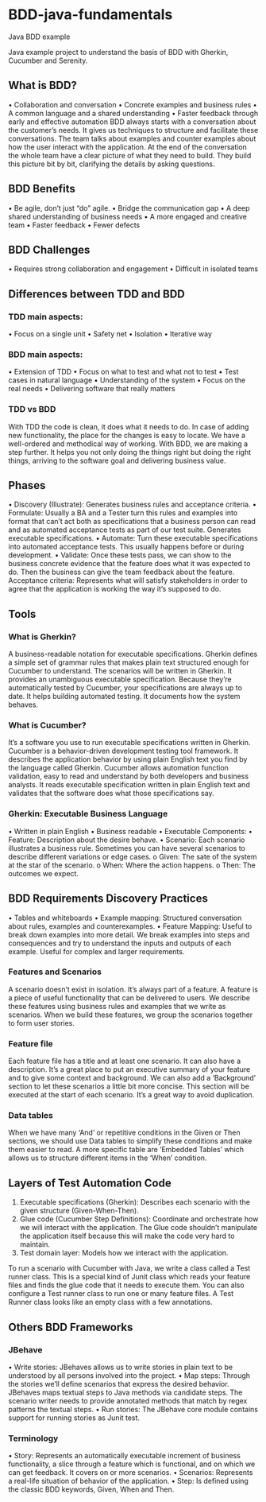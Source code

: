 # BDD-java-fundamentals
Java BDD example

Java example project to understand the basis of BDD with Gherkin, Cucumber and Serenity.

## What is BDD?
•	Collaboration and conversation
•	Concrete examples and business rules
•	A common language and a shared understanding
•	Faster feedback through early and effective automation
BDD always starts with a conversation about the customer’s needs. It gives us techniques to structure and facilitate these conversations. The team talks about examples and counter examples about how the user interact with the application. At the end of the conversation the whole team have a clear picture of what they need to build. They build this picture bit by bit, clarifying the details by asking questions. 

## BDD Benefits
•	Be agile, don’t just “do” agile.
•	Bridge the communication gap
•	A deep shared understanding of business needs
•	A more engaged and creative team
•	Faster feedback
•	Fewer defects

## BDD Challenges
•	Requires strong collaboration and engagement
•	Difficult in isolated teams

## Differences between TDD and BDD
### TDD main aspects:
•	Focus on a single unit
•	Safety net
•	Isolation 
•	Iterative way
### BDD main aspects:
•	Extension of TDD
•	Focus on what to test and what not to test
•	Test cases in natural language
•	Understanding of the system
•	Focus on the real needs
•	Delivering software that really matters

### TDD vs BDD
With TDD the code is clean, it does what it needs to do. In case of adding new functionality, the place for the changes is easy to locate. We have a well-ordered and methodical way of working. With BDD, we are making a step further. It helps you not only doing the things right but doing the right things, arriving to the software goal and delivering business value.

## Phases
•	Discovery (Illustrate): Generates business rules and acceptance criteria.
•	Formulate: Usually a BA and a Tester turn this rules and examples into format that can’t act both as specifications that a business person can read and as automated acceptance tests as part of our test suite. Generates executable specifications.
•	Automate: Turn these executable specifications into automated acceptance tests. This usually happens before or during development.
•	Validate: Once these tests pass, we can show to the business concrete evidence that the feature does what it was expected to do. Then the business can give the team feedback about the feature.
Acceptance criteria: Represents what will satisfy stakeholders in order to agree that the application is working the way it’s supposed to do. 

## Tools
### What is Gherkin?
A business-readable notation for executable specifications.
Gherkin defines a simple set of grammar rules that makes plain text structured enough for Cucumber to understand. The scenarios will be written in Gherkin. It provides an unambiguous executable specification. Because they’re automatically tested by Cucumber, your specifications are always up to date. It helps building automated testing. It documents how the system behaves.

### What is Cucumber?
It’s a software you use to run executable specifications written in Gherkin.
Cucumber is a behavior-driven development testing tool framework. It describes the application behavior by using plain English text you find by the language called Gherkin. Cucumber allows automation function validation, easy to read and understand by both developers and business analysts. It reads executable specification written in plain English text and validates that the software does what those specifications say.

### Gherkin: Executable Business Language
•	Written in plain English
•	Business readable
•	Executable
Components:
•	Feature: Description about the desire behave.
•	Scenario: Each scenario illustrates a business rule. Sometimes you can have several scenarios to describe different variations or edge cases.
o	Given: The sate of the system at the star of the scenario.
o	When: Where the action happens.
o	Then: The outcomes we expect.

## BDD Requirements Discovery Practices
•	Tables and whiteboards
•	Example mapping: Structured conversation about rules, examples and counterexamples.
•	Feature Mapping: Useful to break down examples into more detail. We break examples into steps and consequences and try to understand the inputs and outputs of each example. Useful for complex and larger requirements.

### Features and Scenarios
A scenario doesn’t exist in isolation. It’s always part of a feature. A feature is a piece of useful functionality that can be delivered to users. We describe these features using business rules and examples that we write as scenarios. When we build these features, we group the scenarios together to form user stories.

### Feature file
Each feature file has a title and at least one scenario. It can also have a description. It’s a great place to put an executive summary of your feature and to give some context and background.
We can also add a ‘Background’ section to let these scenarios a little bit more concise. This section will be executed at the start of each scenario. It’s a great way to avoid duplication.

### Data tables
When we have many ‘And’ or repetitive conditions in the Given or Then sections, we should use Data tables to simplify these conditions and make them easier to read. A more specific table are ‘Embedded Tables’ which allows us to structure different items in the ‘When’ condition.

## Layers of Test Automation Code
1.	Executable specifications (Gherkin): Describes each scenario with the given structure (Given-When-Then).
2.	Glue code (Cucumber Step Definitions): Coordinate and orchestrate how we will interact with the application. The Glue code shouldn’t manipulate the application itself because this will make the code very hard to maintain.
3.	Test domain layer: Models how we interact with the application.

To run a scenario with Cucumber with Java, we write a class called a Test runner class. This is a special kind of Junit class which reads your feature files and finds the glue code that it needs to execute them. You can also configure a Test runner class to run one or many feature files.
A Test Runner class looks like an empty class with a few annotations.

## Others BDD Frameworks
### JBehave
•	Write stories: JBehaves allows us to write stories in plain text to be understood by all persons involved into the project. 
•	Map steps: Through the stories we’ll define scenarios that express the desired behavior. JBehaves maps textual steps to Java methods via candidate steps. The scenario writer needs to provide annotated methods that match by regex patterns the textual steps. 
•	Run stories: The JBehave core module contains support for running stories as Junit test.

### Terminology
•	Story: Represents an automatically executable increment of business functionality, a slice through a feature which is functional, and on which we can get feedback. It covers on or more scenarios.
•	Scenarios: Represents a real-life situation of behavior of the application.
•	Step: Is defined using the classic BDD keywords, Given, When and Then.
